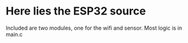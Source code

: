 # Here lies the ESP32 source

Included are two modules, one for the wifi and sensor. Most logic is in main.c
